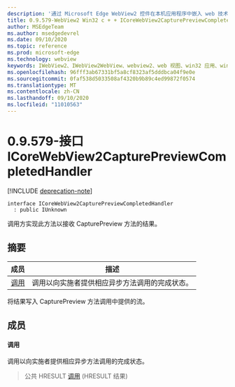 ```yaml
---
description: '通过 Microsoft Edge WebView2 控件在本机应用程序中嵌入 web 技术 (HTML、CSS 和 JavaScript) '
title: 0.9.579-WebView2 Win32 c + + ICoreWebView2CapturePreviewCompletedHandler
author: MSEdgeTeam
ms.author: msedgedevrel
ms.date: 09/10/2020
ms.topic: reference
ms.prod: microsoft-edge
ms.technology: webview
keywords: IWebView2、IWebView2WebView、webview2、web 视图、win32 应用、win32、edge、ICoreWebView2、ICoreWebView2Controller、浏览器控件、边缘 html、ICoreWebView2CapturePreviewCompletedHandler
ms.openlocfilehash: 96fff3ab67331bf5a8cf8323af5dddbca04f9e0e
ms.sourcegitcommit: 0faf538d5033508af4320b9b89c4ed99872f0574
ms.translationtype: MT
ms.contentlocale: zh-CN
ms.lasthandoff: 09/10/2020
ms.locfileid: "11010563"
---
```

# 0.9.579-接口 ICoreWebView2CapturePreviewCompletedHandler 

[!INCLUDE [deprecation-note](../../includes/deprecation-note.md)]

```
interface ICoreWebView2CapturePreviewCompletedHandler
  : public IUnknown
```

调用方实现此方法以接收 CapturePreview 方法的结果。

## 摘要

 成员                        | 描述
--------------------------------|---------------------------------------------
[调用](#invoke) | 调用以向实施者提供相应异步方法调用的完成状态。

将结果写入 CapturePreview 方法调用中提供的流。

## 成员

#### 调用 

调用以向实施者提供相应异步方法调用的完成状态。

> 公共 HRESULT [调用](#invoke) (HRESULT 结果) 


